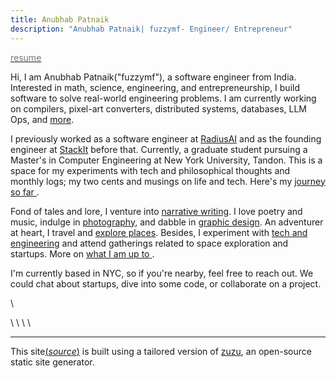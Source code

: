 ```yaml
---
title: Anubhab Patnaik
description: "Anubhab Patnaik| fuzzymf- Engineer/ Entrepreneur"
---
```


[<span style="color: #777;"><i class="fa-file-invoice icon"></i> resume</span>](/resume.pdf)

Hi, I am Anubhab Patnaik("fuzzymf"), a software engineer from India. Interested in math, science, engineering, and entrepreneurship, I build software to solve real-world engineering problems. I am currently working on compilers, pixel-art converters, distributed systems, databases, LLM Ops, and [more](/current.html). 

I previously worked as a software engineer at [RadiusAI](https://radius.ai/) and as the founding engineer at [StackIt](https://nowstackit.com) before that. Currently, a graduate student pursuing a Master's in Computer Engineering at New York University, Tandon. This is a space for my experiments with tech and philosophical thoughts and monthly logs; my two cents and musings on life and tech. Here's my [journey so far <i class="fa-arrow-right icon" ></i> ](/journey.html).

Fond of tales and lore, I venture into [narrative writing](/blog/#life). I love poetry and music, indulge in [photography](/mementos.html), and dabble in [graphic design](https://dribbble.com/fuzzymf). An adventurer at heart, I travel and [explore places](https://anubhavp.dev/explored). Besides, I experiment with [tech and engineering](/blog/#tech) and attend gatherings related to space exploration and startups. More on [what I am up to <i class="fa-arrow-right icon" ></i> ](/current.html).

I'm currently based in NYC, so if you're nearby, feel free to reach out. We could chat about startups, dive into some code, or collaborate on a project.

[<i class="fa-envelope icon"></i>](mailto:anubhabr50@gmail.com)  \   [<i class="fa-calendar-days icon"></i>](https://cal.com/anubhavp) 

[<i class="fa-github icon"></i>](https://github.com/fuzzymf) \ [<i class="fa-linkedin icon"></i>](https://www.linkedin.com/in/anubhabpatnaik/) \ [<i class="fa-instagram icon"></i>](https://instagram.com/anubhavclicks) \ [<i class="fa-basketball icon"></i>](https://dribbble.com/fuzzymf) \ [<i class="fa-earth-americas icon"></i>](https://anubhavp.dev/explored)

---

This site[(*source*)](https://github.com/fuzzymf/fuzzymf.github.io) is built using a tailored version of [zuzu](https://github.com/fuzzymf/zuzu), an open-source static site generator.